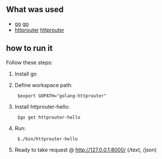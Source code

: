 ## What was used
* [go] [go]
* [httprouter] [httprouter]

## how to run it

Follow these steps:

1. Install go
2. Define workspace path:

		$export GOPATH="golang-httprouter"

3. Install httprouter-hello:

		$go get httprouter-hello

3. Run:

		$./bin/httprouter-hello

4. Ready to take request @ http://127.0.0.1:8000/ (/text, /json)

[go]: http://golang.org/
[httprouter]: https://github.com/julienschmidt/httprouter